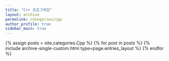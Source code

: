 ```yaml
---
title: "C++ 프로그래밍"
layout: archive
permalink: categories/cpp
author_profile: true
sidebar_main: true
---
```


{% assign posts = site.categories.Cpp %}
{% for post in posts %} {% include archive-single-custom.html type=page.entries_layout %} {% endfor %}
